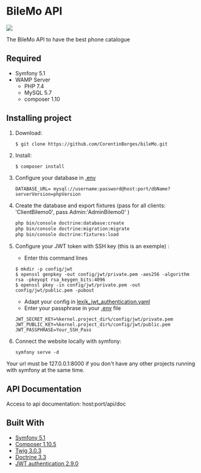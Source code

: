 # BileMo API

<a href="https://codeclimate.com/github/CorentinBorges/bileMo/maintainability"><img src="https://api.codeclimate.com/v1/badges/00d77ce3da0f8fc0245c/maintainability" /></a>

The BileMo API to have the best phone catalogue

## Required

* Symfony 5.1
* WAMP Server
    * PHP 7.4
    * MySQL 5.7
    * composer 1.10

## Installing project

1.  Download:
    ```bash
    $ git clone https://github.com/CorentinBorges/bileMo.git
    ```

2.  Install:
    ```
    $ composer install
    ```

3.  Configure your database in [.env](.env) 
    ```
    DATABASE_URL= mysql://username:password@host:port/dbName?serverVersion=phpVersion
    ```
    
4.  Create the database and export fixtures (pass for all clients: 'ClientBilemo0', pass Admin:'AdminBilemo0' )
    ```bash
    php bin/console doctrine:database:create
    php bin/console doctrine:migration:migrate
    php bin/console doctrine:fixtures:load
    ```

5.  Configure your JWT token with SSH key (this is an exemple) :
    - Enter this command lines
    ```
    $ mkdir -p config/jwt
    $ openssl genpkey -out config/jwt/private.pem -aes256 -algorithm rsa -pkeyopt rsa_keygen_bits:4096
    $ openssl pkey -in config/jwt/private.pem -out config/jwt/public.pem -pubout
    ```
    - Adapt your config in [lexik_jwt_authentication.yaml](config/packages/lexik_jwt_authentication.yaml)
    - Enter your passphrase in your [.env](.env) file
    ```
    JWT_SECRET_KEY=%kernel.project_dir%/config/jwt/private.pem
    JWT_PUBLIC_KEY=%kernel.project_dir%/config/jwt/public.pem
    JWT_PASSPHRASE=Your_SSH_Pass
    ```
    
6. Connect the website locally with symfony:
    ```
    symfony serve -d
    ```
Your url must be 127.0.0.1:8000 if you don't have any other projects running with symfony at the same time.

## API Documentation
Access to api documentation: host:port/api/doc

## Built With
*   [Symfony 5.1](https://symfony.com/)
*   [Composer 1.10.5](https://getcomposer.org/)
*   [Twig 3.0.3](https://twig.symfony.com/)
*   [Doctrine 3.3](https://www.doctrine-project.org/index.html)
*   [JWT authentication 2.9.0](https://github.com/lexik/LexikJWTAuthenticationBundle/blob/master/Resources/doc/index.md#installation)